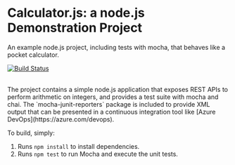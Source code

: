 Calculator.js: a node.js Demonstration Project
==============================================
An example node.js project, including tests with mocha, that behaves like
a pocket calculator.
<br/>

[![Build Status](https://dev.azure.com/matthewlarch/Parts%20Unlimited/_apis/build/status/matthewlarch.calculator?branchName=master)](https://dev.azure.com/matthewlarch/Parts%20Unlimited/_build/latest?definitionId=4&branchName=master)

<br/>
The project contains a simple node.js application that exposes REST APIs
to perform arithmetic on integers, and provides a test suite with mocha
and chai.  The `mocha-junit-reporters` package is included to provide XML
output that can be presented in a continuous integration tool like
[Azure DevOps](https://azure.com/devops).

To build, simply:

1. Runs `npm install` to install dependencies.
2. Runs `npm test` to run Mocha and execute the unit tests.

